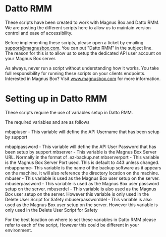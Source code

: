 # Datto RMM

These scripts have been created to work with Magnus Box and Datto RMM. We are posting the different scripts here to allow us to maintain version control and ease of accessibility.

Before implementing these scripts, please open a ticket by emailing support@magnusbox.com. You can put "Datto RMM" in the subject line. The reason for this is to allow us to setup the dedicated API user account on your Magnus Box server.

As always, never run a script without understanding how it works. You take full responsibility for running these scripts on your clients endpoints.
Interested in Magnus Box? Visit www.magnusbox.com for more information.

# Setting up in Datto RMM

These scripts require the use of variables setup in Datto RMM.

The required variables and are as follows

mbapiuser - This variable will define the API Username that has been setup by support

mbapipassword - This variable will define the API User Password that has been setup by support
mbserver - This variable is the Magnus Box Server URL. Normally in the format of <servername>.ez-backup.net
mbserverport - This variable is the Magnus Box Server Port used. This is default to 443 unless changed.
mbappname- This variable is the name of the backup software as it appears on the machine. It will also reference the directory location on the machine.
mbuser - This variable is used as the Magnus Box user setup on the server. 
mbuserpassword - This variable is used as the Magnus Box user password setup on the server.
mbuserdel - This variable is also used as the Magnus Box user setup on the server. However this variable is only used in the Delete User Script for Safety
mbuserpassworddel - This variable is also used as the Magnus Box user setup on the server. However this variable is only used in the Delete User Script for Safety

For the best location on where to set these variables in Datto RMM please refer to each of the script, However this could be different in your environment. 

<br><br>









